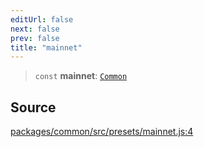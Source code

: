 ```yaml
---
editUrl: false
next: false
prev: false
title: "mainnet"
---
```


> `const` **mainnet**: [`Common`](/reference/tevm/common/type-aliases/common/)

## Source

[packages/common/src/presets/mainnet.js:4](https://github.com/evmts/tevm-monorepo/blob/main/packages/common/src/presets/mainnet.js#L4)

